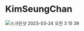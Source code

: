 # KimSeungChan


![스크린샷 2023-03-24 오전 3 15 39](https://user-images.githubusercontent.com/80672561/227308632-d46644a7-ce8a-4821-9e56-b076c9bf8ace.png)
